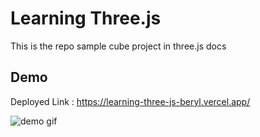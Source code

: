 # Learning Three.js

This is the repo sample cube project in three.js docs

## Demo

Deployed Link : <https://learning-three-js-beryl.vercel.app/>

![demo gif](https://i.ibb.co/G5BHtSq/2022-09-05-13-26-01.gif)
